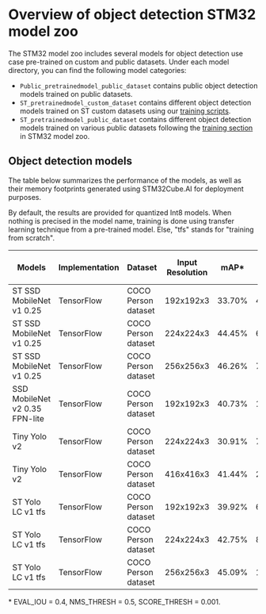 # Overview of object detection STM32 model zoo


The STM32 model zoo includes several models for object detection use case pre-trained on custom and public datasets.
Under each model directory, you can find the following model categories:

- `Public_pretrainedmodel_public_dataset` contains public object detection models trained on public datasets.
- `ST_pretrainedmodel_custom_dataset` contains different object detection models trained on ST custom datasets using our [training scripts](../src/training). 
- `ST_pretrainedmodel_public_dataset` contains different object detection models trained on various public datasets following the [training section](../src/training/README.md) in STM32 model zoo.





<a name="ic_models"></a>
## Object detection models

The table below summarizes the performance of the models, as well as their memory footprints generated using STM32Cube.AI for deployment purposes.

By default, the results are provided for quantized Int8 models.
When nothing is precised in the model name, training is done using transfer learning technique from a pre-trained model. Else, "tfs" stands for "training from scratch".


| Models                     | Implementation | Dataset    | Input Resolution | mAP*          | MACCs    (M) | Activation RAM (KiB) | Weights Flash (KiB) | STM32Cube.AI version  | Source
|---------------------------|----------------|------------|------------------|---------------|--------------|----------------------|----------------------|-----------------------|--------
| ST SSD MobileNet v1 0.25   | TensorFlow     | COCO Person dataset    | 192x192x3   | 33.70%                |   40.54        |   249.54            |   438.28        | 8.1.0                 |    [link](st_ssd_mobilenet_v1/ST_pretrainedmodel_public_dataset/coco_2017_person/st_ssd_mobilenet_v1_025_192/st_ssd_mobilenet_v1_025_192_int8.tflite)
| ST SSD MobileNet v1 0.25   | TensorFlow     | COCO Person dataset    | 224x224x3   | 44.45%                |   60.091       |   366.15             |   595.66        | 8.1.0                 |    [link](st_ssd_mobilenet_v1/ST_pretrainedmodel_public_dataset/coco_2017_person/st_ssd_mobilenet_v1_025_224/st_ssd_mobilenet_v1_025_224_int8.tflite)
| ST SSD MobileNet v1 0.25   | TensorFlow     | COCO Person dataset    | 256x256x3   | 46.26%                |   72.67        |   439.34             |   595.66        | 8.1.0                 |    [link](st_ssd_mobilenet_v1/ST_pretrainedmodel_public_dataset/coco_2017_person/st_ssd_mobilenet_v1_025_256/st_ssd_mobilenet_v1_025_256_int8.tflite)
| SSD MobileNet v2 0.35 FPN-lite | TensorFlow     | COCO Person dataset    | 192x192x3   | 40.73%                |   122.78        |   565.25            |   984.25        | 8.1.0                 |    [link](ssd_mobilenet_v2_fpnlite/ST_pretrainedmodel_public_dataset/coco_2017_person/ssd_mobilenet_v2_fpnlite_035_192/ssd_mobilenet_v2_fpnlite_035_192_int8.tflite)
| Tiny Yolo v2            | TensorFlow     | COCO Person dataset    | 224x224x3   | 30.91%                |   777.48        |   217.81             |   10775.98        | 8.1.0                 |    [link](tiny_yolo_v2/ST_pretrainedmodel_public_dataset/coco_2017_person/tiny_yolo_v2_224/tiny_yolo_v2_224_int8.tflite)
| Tiny Yolo v2            | TensorFlow     | COCO Person dataset    | 416x416x3   | 41.44%                |   2681.51        |   713.02             |   10775.98        | 8.1.0                 |    [link](tiny_yolo_v2/ST_pretrainedmodel_public_dataset/coco_2017_person/tiny_yolo_v2_416/tiny_yolo_v2_416_int8.tflite)
| ST Yolo LC v1 tfs   | TensorFlow     | COCO Person dataset    | 192x192x3   | 39.92%                |   61.9        |   157.44              |   276.73              | 7.3.0                 |    Coming soon
| ST Yolo LC v1 tfs   | TensorFlow     | COCO Person dataset    | 224x224x3   | 42.75%                |   84.25        |   210.69              |   276.73              | 7.3.0                 |    Coming soon
| ST Yolo LC v1 tfs   | TensorFlow     | COCO Person dataset    | 256x256x3   | 45.09%                |   110.05        |   271.94              |   276.73              | 7.3.0                 |    Coming soon
\* EVAL_IOU = 0.4, NMS_THRESH = 0.5, SCORE_THRESH = 0.001.
